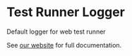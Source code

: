 # Test Runner Logger

Default logger for web test runner

See [our website](https://modern-web.dev/docs/test-runner/overview/) for full documentation.
